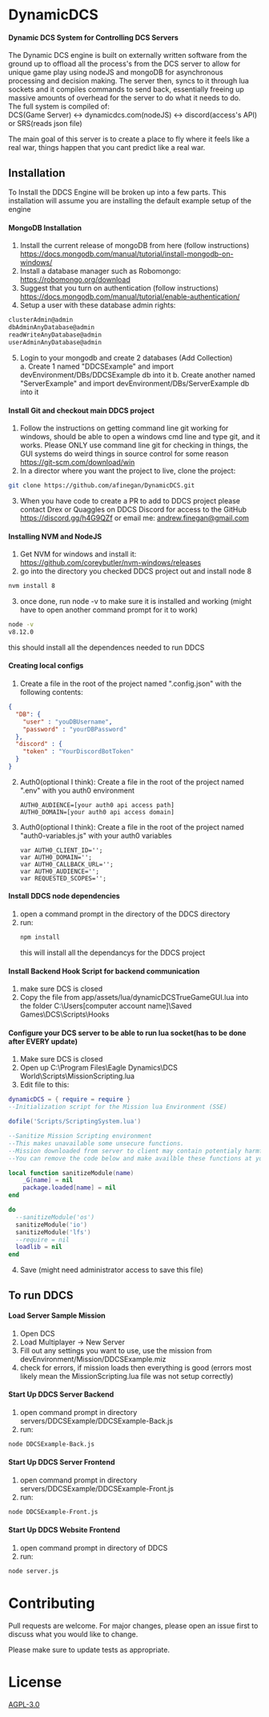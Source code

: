 # DynamicDCS
#### Dynamic DCS System for Controlling DCS Servers

The Dynamic DCS engine is built on externally written software from the ground up to offload all the process's from the DCS server to allow for unique game play using nodeJS and mongoDB for asynchronous processing and decision making.
The server then, syncs to it through lua sockets and it compiles commands to send back, essentially freeing up massive amounts of overhead for the server to do what it needs to do.<br>
The full system is compiled of:<br>
DCS(Game Server) <-> dynamicdcs.com(nodeJS) <-> discord(access's API) or SRS(reads json file)

The main goal of this server is to create a place to fly where it feels like a real war, things happen that you cant predict like a real war.

## Installation

To Install the DDCS Engine will be broken up into a few parts. This installation will assume you are installing the default example setup of the engine

#### MongoDB Installation

1. Install the current release of mongoDB from here (follow instructions)<br>
https://docs.mongodb.com/manual/tutorial/install-mongodb-on-windows/
2. Install a database manager such as Robomongo:<br>
https://robomongo.org/download<br>
3. Suggest that you turn on authentication (follow instructions)<br>
https://docs.mongodb.com/manual/tutorial/enable-authentication/
4. Setup a user with these database admin rights:<br>
```bash
clusterAdmin@admin
dbAdminAnyDatabase@admin
readWriteAnyDatabase@admin
userAdminAnyDatabase@admin
```
5. Login to your mongodb and create 2 databases (Add Collection)<br>
  a. Create 1 named "DDCSExample" and import devEnvironment/DBs/DDCSExample db into it
  b. Create another named "ServerExample" and import devEnvironment/DBs/ServerExample db into it
#### Install Git and checkout main DDCS project
1. Follow the instructions on getting command line git working for windows, should be able to open a windows cmd line and type git, and it works. Please ONLY use command line git for checking in things, the GUI systems do weird things in source control for some reason<br>
https://git-scm.com/download/win<br>
2. In a director where you want the project to live, clone the project:<br>
```bash
git clone https://github.com/afinegan/DynamicDCS.git
``` 
3. When you have code to create a PR to add to DDCS project please contact Drex or Quaggles on DDCS Discord for access to the GitHub<br>
https://discord.gg/h4G9QZf
or email me:
andrew.finegan@gmail.com

#### Installing NVM and NodeJS
1. Get NVM for windows and install it:<br>
https://github.com/coreybutler/nvm-windows/releases
2. go into the directory you checked DDCS project out and install node 8<br>
```bash
nvm install 8
```
3. once done, run node -v to make sure it is installed and working (might have to open another command prompt for it to work)
```bash
node -v
v8.12.0
```
this should install all the dependences needed to run DDCS

#### Creating local configs
1. Create a file in the root of the project named ".config.json" with the following contents:<br>
```JSON
{
  "DB": {
    "user" : "youDBUsername",
    "password" : "yourDBPassword"
  },
  "discord" : {
    "token" : "YourDiscordBotToken"
  }
}
```
2. Auth0(optional I think): Create a file in the root of the project named ".env" with you auth0 environment<br>
   ```
   AUTH0_AUDIENCE=[your auth0 api access path]
   AUTH0_DOMAIN=[your auth0 api access domain]
   ```
3. Auth0(optional I think): Create a file in the root of the project named "auth0-variables.js" with your auth0 variables<br>
    ```
    var AUTH0_CLIENT_ID='';
    var AUTH0_DOMAIN='';
    var AUTH0_CALLBACK_URL='';
    var AUTH0_AUDIENCE='';
    var REQUESTED_SCOPES='';
    ```

#### Install DDCS node dependencies
1. open a command prompt in the directory of the DDCS directory
2. run:<br>
   ```bash
   npm install
   ```
   this will install all the dependancys for the DDCS project
#### Install Backend Hook Script for backend communication
1. make sure DCS is closed
2. Copy the file from app/assets/lua/dynamicDCSTrueGameGUI.lua into the folder C:\Users\[computer account name]\Saved Games\DCS\Scripts\Hooks

#### Configure your DCS server to be able to run lua socket(has to be done after EVERY update)
1. Make sure DCS is closed
2. Open up C:\Program Files\Eagle Dynamics\DCS World\Scripts\MissionScripting.lua
3. Edit file to this:<br>
```lua
dynamicDCS = { require = require }
--Initialization script for the Mission lua Environment (SSE)

dofile('Scripts/ScriptingSystem.lua')

--Sanitize Mission Scripting environment
--This makes unavailable some unsecure functions. 
--Mission downloaded from server to client may contain potentialy harmful lua code that may use these functions.
--You can remove the code below and make availble these functions at your own risk.

local function sanitizeModule(name)
	_G[name] = nil
	package.loaded[name] = nil
end

do
  --sanitizeModule('os')
  sanitizeModule('io')
  sanitizeModule('lfs')
  --require = nil
  loadlib = nil
end
```
4. Save (might need administrator access to save this file)

## To run DDCS
#### Load Server Sample Mission
1. Open DCS
2. Load Multiplayer -> New Server
3. Fill out any settings you want to use, use the mission from devEnvironment/Mission/DDCSExample.miz
4. check for errors, if mission loads then everything is good (errors most likely mean the MissionScripting.lua file was not setup correctly)

#### Start Up DDCS Server Backend
1. open command prompt in directory servers/DDCSExample/DDCSExample-Back.js
2. run:<br>
```bash
node DDCSExample-Back.js
```

#### Start Up DDCS Server Frontend
1. open command prompt in directory servers/DDCSExample/DDCSExample-Front.js
2. run:<br>
```bash
node DDCSExample-Front.js
```

#### Start Up DDCS Website Frontend
1. open command prompt in directory of DDCS
2. run:<br>
```bash
node server.js
```

# Contributing
Pull requests are welcome. For major changes, please open an issue first to discuss what you would like to change.

Please make sure to update tests as appropriate.

# License
[AGPL-3.0](https://choosealicense.com/licenses/agpl-3.0/)
